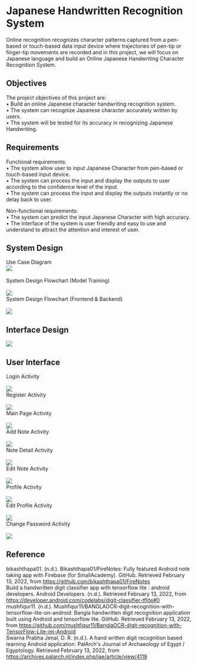 # Japanese Handwritten Recognition System
Online recognition recognizes character patterns captured from a pen-based or touch-based data input device where trajectories of pen-tip or finger-tip movements are recorded and in this project, we will focus on Japanese language and build an Online Japanese Handwriting Character Recognition System.<br>

## Objectives
The project objectives of this project are:<br>
•	Build an online Japanese character handwriting recognition system.<br>
•	The system can recognize Japanese character accurately written by users.<br>
•	The system will be tested for its accuracy in recognizing Japanese Handwriting.<br>

## Requirements
Functional requirements:<br>
•	The system allow user to input Japanese Character from pen-based or touch-based input device.<br>
•	The system can process the input and display the outputs to user according to the confidence level of the input.<br>
•	The system can process the input and display the outputs instantly or no delay back to user.<br>

Non-functional requirements:<br>
•	The system can predict the input Japanese Character with high accuracy.<br> 
•	The interface of the system is user friendly and easy to use and understand to attract the attention and interest of user.<br> 

## System Design 
Use Case Diagram<br>
<img src="Images/Use Case.png"/> <br> <br>
System Design Flowchart (Model Training)<br> <br>
<img src="Images/System Design.png"/> <br>
System Design Flowchart (Frontend & Backend)<br> <br>
<img src="Images/Frontend & Backend.png"/><br> 

## Interface Design
<img src="Images/Interface Design.png"/> <br>

## User Interface
Login Activity<br> <br>
<img src="Images/Login.png"/> <br>
Register Activity<br> <br>
<img src="Images/Register.png"/><br>
Main Page Activity<br> <br>
<img src="Images/Main Page.png"/> <br>
Add Note Activity<br><br>
<img src="Images/Add Note.png"/> <br>
Note Detail Activity<br> <br>
<img src="Images/Note Detail.png"/> <br>
Edit Note Activity<br> <br>
<img src="Images/Edit Note.png"/> <br>
Profile Activity<br> <br>
<img src="Images/Profile.png"/> <br>
Edit Profile Activity<br> <br>
<img src="Images/Edit Profile.png"/> <br>
Change Password Activity<br> <br>
<img src="Images/Change Password.png"/><br>

## Reference
bikashthapa01. (n.d.). Bikashthapa01/FireNotes: Fully featured Android note taking app with Firebase (for SmallAcademy). GitHub. Retrieved February 13, 2022, from https://github.com/bikashthapa01/FireNotes <br>
Build a handwritten digit classifier app with tensorflow lite  :   android developers. Android Developers. (n.d.). Retrieved February 13, 2022, from https://developer.android.com/codelabs/digit-classifier-tflite#0 <br>
mushfiqur11. (n.d.). Mushfiqur11/BANGLAOCR-digit-recognition-with-tensorflow-lite-on-android: Bangla handwritten digit recognition application built using Android and tensorflow lite. GitHub. Retrieved February 13, 2022, from https://github.com/mushfiqur11/BanglaOCR-digit-recognition-with-TensorFlow-Lite-on-Android <br>
Swarna Prabha Jenal, D. R. (n.d.). A hand written digit recognition based learning Android application. PalArch's Journal of Archaeology of Egypt / Egyptology. Retrieved February 13, 2022, from https://archives.palarch.nl/index.php/jae/article/view/4119 



